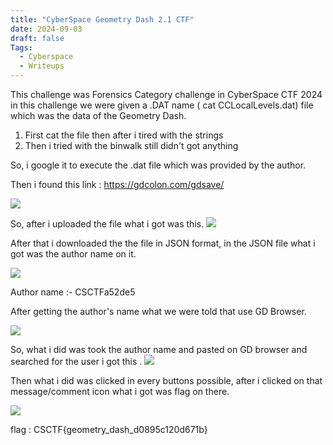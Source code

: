 ```yaml
---
title: "CyberSpace Geometry Dash 2.1 CTF"
date: 2024-09-03
draft: false
Tags:
  - Cyberspace
  - Writeups
---
```


This challenge was Forensics Category challenge in CyberSpace CTF 2024 in this challenge we were given a .DAT name ( cat CCLocalLevels.dat) file which was the data of the Geometry Dash.

1. First cat the file then after i tired with the strings
2. Then i tried with the binwalk still didn't got anything

So, i google it to execute the .dat file which was provided by the author.

Then i found this link : https://gdcolon.com/gdsave/

![](/images/gd1.png)

So, after i uploaded the file what i got was this.
![](/images/gd2.png)

After that i downloaded the the file in JSON format, in the JSON file what i got was the author name on it.

![](/images/gd3.png)

Author name :- CSCTFa52de5

After getting the author's name what we were told that use GD Browser.

![](/images/gd4.png)

So, what i did was took the author name and pasted on GD browser and searched for the user i got this .
![](/images/gd5.png)

Then what i did was clicked in every buttons possible, after i clicked on that message/comment icon what i got was flag on there.

![](/images/gd6.png)

flag : CSCTF{geometry_dash_d0895c120d671b}
